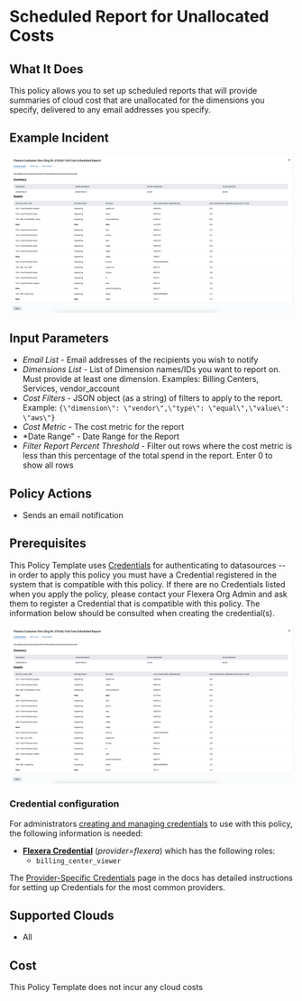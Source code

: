 # Scheduled Report for Unallocated Costs

## What It Does

This policy allows you to set up scheduled reports that will provide summaries of cloud cost that are unallocated for the dimensions you specify, delivered to any email addresses you specify.

## Example Incident

![Example Incident](example_report.png "Example Incident")

## Input Parameters

- *Email List* - Email addresses of the recipients you wish to notify
- *Dimensions List* - List of Dimension names/IDs you want to report on. Must provide at least one dimension. Examples: Billing Centers, Services, vendor_account
- *Cost Filters* - JSON object (as a string) of filters to apply to the report.  Example: `{\"dimension\": \"vendor\",\"type\": \"equal\",\"value\": \"aws\"}`
- *Cost Metric* - The cost metric for the report
- *Date Range" - Date Range for the Report
- *Filter Report Percent Threshold* - Filter out rows where the cost metric is less than this percentage of the total spend in the report. Enter 0 to show all rows

## Policy Actions

- Sends an email notification

## Prerequisites

This Policy Template uses [Credentials](https://docs.flexera.com/flexera/EN/Automation/ManagingCredentialsExternal.htm) for authenticating to datasources -- in order to apply this policy you must have a Credential registered in the system that is compatible with this policy. If there are no Credentials listed when you apply the policy, please contact your Flexera Org Admin and ask them to register a Credential that is compatible with this policy. The information below should be consulted when creating the credential(s).

[![Example Report](example_report.png)](example_report.png)

### Credential configuration

For administrators [creating and managing credentials](https://docs.flexera.com/flexera/EN/Automation/ManagingCredentialsExternal.htm) to use with this policy, the following information is needed:

- [**Flexera Credential**](https://docs.flexera.com/flexera/EN/Automation/ProviderCredentials.htm) (*provider=flexera*) which has the following roles:
  - `billing_center_viewer`

The [Provider-Specific Credentials](https://docs.flexera.com/flexera/EN/Automation/ProviderCredentials.htm) page in the docs has detailed instructions for setting up Credentials for the most common providers.

## Supported Clouds

- All

## Cost

This Policy Template does not incur any cloud costs

